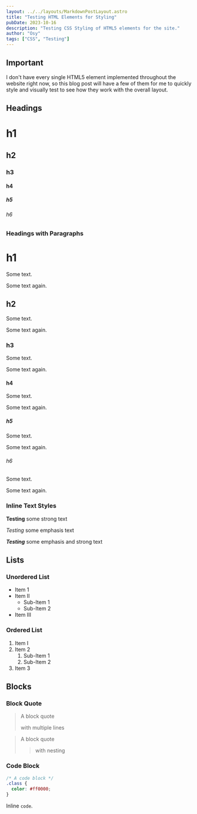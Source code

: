```yaml
---
layout: ../../layouts/MarkdownPostLayout.astro
title: "Testing HTML Elements for Styling"
pubDate: 2023-10-16
description: "Testing CSS Styling of HTML5 elements for the site."
author: "Osy"
tags: ["CSS", "Testing"]
---
```


## Important

I don't have every single HTML5 element implemented throughout the website right now, so this blog post will have a few of them for me to quickly style and visually test to see how they work with the overall layout.

## Headings

# h1

## h2

### h3

#### h4

##### h5

###### h6

### Headings with Paragraphs

# h1

Some text.

Some text again.

## h2

Some text.

Some text again.

### h3

Some text.

Some text again.

#### h4

Some text.

Some text again.

##### h5

Some text.

Some text again.

###### h6

Some text.

Some text again.

### Inline Text Styles

**Testing** some strong text

_Testing_ some emphasis text

**_Testing_** some emphasis and strong text

## Lists

### Unordered List

- Item 1
- Item II
  - Sub-Item 1
  - Sub-Item 2
- Item III

### Ordered List

1. Item I
2. Item 2
   1. Sub-Item 1
   2. Sub-Item 2
3. Item 3

## Blocks

### Block Quote

> A block quote
>
> with multiple lines

> A block quote
>
> > with nesting

### Code Block

```css
/* A code block */
.class {
  color: #ff0000;
}
```

Inline `code`.
